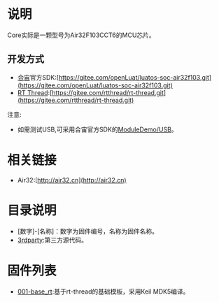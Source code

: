 # 说明

Core实际是一颗型号为Air32F103CCT6的MCU芯片。

## 开发方式

- [合宙](https://openluat.com)官方SDK:[https://gitee.com/openLuat/luatos-soc-air32f103.git](https://gitee.com/openLuat/luatos-soc-air32f103.git)
- [RT Thread](https://www.rt-thread.org):[https://gitee.com/rtthread/rt-thread.git](https://gitee.com/rtthread/rt-thread.git)

注意:

- 如需测试USB,可采用合宙官方SDK的[ModuleDemo/USB](https://gitee.com/openLuat/luatos-soc-air32f103/tree/master/ModuleDemo/USB)。

# 相关链接

- Air32:[http://air32.cn](http://air32.cn)

# 目录说明

- [数字]-[名称]：数字为固件编号，名称为固件名称。
- [3rdparty](3rdparty):第三方源代码。

# 固件列表

- [001-base_rt](001-base_rt):基于rt-thread的基础模板，采用Keil MDK5编译。